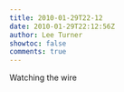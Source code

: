 ```yaml
---
title: 2010-01-29T22-12
date: 2010-01-29T22:12:56Z
author: Lee Turner
showtoc: false
comments: true
---
```


Watching the wire

